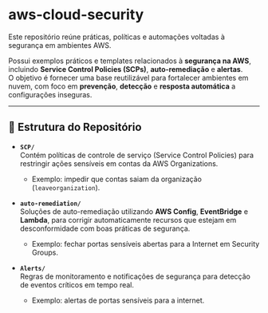 # aws-cloud-security

Este repositório reúne práticas, políticas e automações voltadas à segurança em ambientes AWS.

Possui exemplos práticos e templates relacionados à **segurança na AWS**, incluindo **Service Control Policies (SCPs)**, **auto-remediação** e **alertas**.  
O objetivo é fornecer uma base reutilizável para fortalecer ambientes em nuvem, com foco em **prevenção**, **detecção** e **resposta automática** a configurações inseguras.

---

## 📂 Estrutura do Repositório

- **`SCP/`**  
  Contém políticas de controle de serviço (Service Control Policies) para restringir ações sensíveis em contas da AWS Organizations.  
  - Exemplo: impedir que contas saiam da organização (`leaveorganization`).

- **`auto-remediation/`**  
  Soluções de auto-remediação utilizando **AWS Config**, **EventBridge** e **Lambda**, para corrigir automaticamente recursos que estejam em desconformidade com boas práticas de segurança.  
  - Exemplo: fechar portas sensíveis abertas para a Internet em Security Groups.

- **`Alerts/`**  
  Regras de monitoramento e notificações de segurança para detecção de eventos críticos em tempo real.  
  - Exemplo: alertas de portas sensíveis para a internet.
